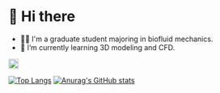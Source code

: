 #  👋 Hi there
  - 👨‍🎓 I'm a graduate student majoring in biofluid mechanics.
  - 🌱 I’m currently learning 3D modeling and CFD.

<p align="left">
  <a href="[http://qiita.com/aridome222](https://qiita.com/ononono73)">
    <img height="20" src="https://qiita-badge.apiapi.app/s/ononono73/posts.svg" />
  </a>
</p>

[![Top Langs](https://github-readme-stats.vercel.app/api/top-langs/?username=tailup7&langs_count=10&layout=compact)](https://github.com/anuraghazra/github-readme-stats)
[![Anurag's GitHub stats](https://github-readme-stats.vercel.app/api?username=tailup7)](https://github.com/anuraghazra/github-readme-stats)

<!---
tailup7/tailup7 is a ✨ special ✨ repository because its `README.md` (this file) appears on your GitHub profile.
You can click the Preview link to take a look at your changes.
--->
